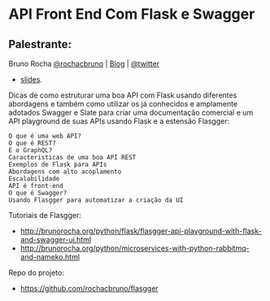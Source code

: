 API Front End Com Flask e Swagger
==================================

## Palestrante:

Bruno Rocha [@rochacbruno](http://github.com/rochacbruno) | [Blog](http://brunorocha.org) | [@twitter](http://twitter.com/rochacbruno)


- [slides](http://bit.ly/pybr12flaskapi).

Dicas de como estruturar uma boa API com Flask usando diferentes abordagens e também como utilizar os já conhecidos e amplamente adotados Swagger e Slate para criar uma documentação comercial e um API playground de suas APIs usando Flask e a estensão Flasgger:

    O que é uma web API?
    O que é REST?
    E o GraphQL?
    Caracteristicas de uma boa API REST
    Exemplos de Flask para APIs
    Abordagens com alto acoplamento
    Escalabilidade
    API é front-end
    O que é Swagger?
    Usando Flasgger para automatizar a criação da UI
    
Tutoriais de Flasgger:

- http://brunorocha.org/python/flask/flasgger-api-playground-with-flask-and-swagger-ui.html
- http://brunorocha.org/python/microservices-with-python-rabbitmq-and-nameko.html

Repo do projeto:

- https://github.com/rochacbruno/flasgger
